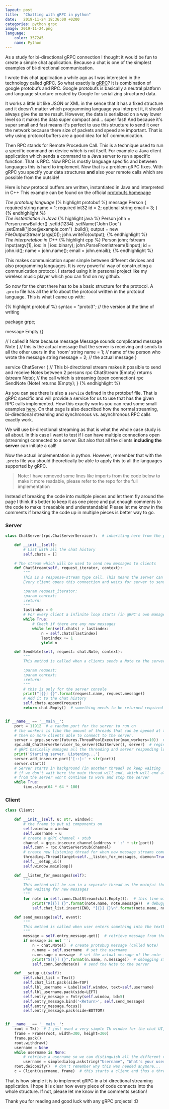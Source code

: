 ```yaml
---
layout: post
title:  "Chatting with gRPC in python"
date:   2019-11-24 18:36:00 +0200
categories: python grpc
image: 2019-11-24.png
language:
    color: 3572A5
    name: Python
---
```

As a study for bi-directional gRPC connection I thought it would be fun to create a simple chat application. Because a chat is one of the simplest examples of bi-directional communication.
<!--more-->

I wrote this chat application a while ago as I was interested in the technology called gRPC.
So what exactly is [gRPC](https://grpc.io/)? It is combination of google protobufs and RPC.
Google protobufs is basically a neutral platform and language structure created by Google for serializing structured data.

It works a little bit like JSON or XML in the sence that it has a fixed structure and it doesn't matter which programming language you interpret it, it should always give the same result.
However, the data is serialized on a way lower level so it makes the data super compact and... super fast! 
And because it's super small and fast means it's perfect to use this structure to send it over the network because there size of packets and speed are important.
That is why using protocol buffers are a good idea for IoT communication.

Then RPC stands for Remote Procedure Call. This is a technique used to run a specific command on device which is not itself.
For example a Java client application which sends a command to a Java server to run a specific function. That is RPC.
Now RPC is mostly language specific and between languages this is hard to implement. Now that is a problem gRPC fixes.
With gRPC you specify your data structures **and** also your remote calls which are possible from the outside! 

Here is how protocol buffers are written, instantiated in Java and interpreted in C++
This example can be found on the official [protobufs homepage](https://developers.google.com/protocol-buffers)

<div class="fat">
    <div class="row">
        <div class="col-sm-12 col-md-4">
        <i>The protobug language</i>
            {% highlight protobuf %}
message Person {
  required string name = 1;
  required int32 id = 2;
  optional string email = 3;
}
{% endhighlight %}
        </div>
        <div class="col-sm-12 col-md-4">
        <i>The instantiation in Java</i>
{% highlight java %}
Person john = Person.newBuilder()
    .setId(1234)
    .setName("John Doe")
    .setEmail("jdoe@example.com")
    .build();
output = new FileOutputStream(args[0]);
john.writeTo(output);
{% endhighlight %}
        </div>
        <div class="col-sm-12 col-md-4">
        <i>The interpretation in C++</i>
{% highlight cpp %}
Person john;
fstream input(argv[1],
    ios::in | ios::binary);
john.ParseFromIstream(&input);
id = john.id();
name = john.name();
email = john.email();
{% endhighlight %}
        </div>
    </div>
</div>

This makes communication super simple between different devices and also programming languages. It is very powerful
way of constructing a communication protocol. I started using it in personal project like my wireless music player which you
can find on my github.

So now for the chat there has to be a basic structure for the protocol. A `.proto` file has all the info about the protocol
written in the protobuf language. This is what I came up with:

{% highlight protobuf %}
syntax = "proto3"; // the version at the time of writing

package grpc;

message Empty {}

// I called it Note because message Message sounds complicated
message Note { // this is the actual message that the server is receiving and sends to all the other users in the 'room'
    string name = 1; // name of the person who wrote the message
    string message = 2; // the actual message
}

service ChatServer {
    // This bi-directional stream makes it possible to send and receive Notes between 2 persons
    rpc ChatStream (Empty) returns (stream Note); // the call which is streaming (open connection)
    rpc SendNote (Note) returns (Empty);
}
{% endhighlight %}

As you can see there is also a `service` defined in the protobuf file. That is gRPC specific and will provide a service
for us to use that has the given RPC calls implemented. How this exactly works you can read some small examples [here](https://grpc.io/docs/guides/concepts/).
On that page is also described how the normal streaming, bi-directional streaming and synchronous vs. asynchronous RPC calls exactly work.

We will use bi-directional streaming as that is what the whole case study is all about. In this case I want to test if I
can have multiple connections open (streaming) connected to a server. But also that all the clients **including the server** can
initiate a call!

Now the actual implementation in python. However, remember that with the `.proto` file you should theoretically be able to apply
this to all the languages supported by gRPC.

> Note: I have removed some lines like imports from the code below to make it more readable, please refer to the repo
> for the full implementation

Instead of breaking the code into multiple pieces and let them fly around the page I think it's better to keep it as one piece
and put enough comments to the code to make it readable and understandable! Please let me know in the comments if breaking the code
up in multiple pieces is better way to go.

### Server

```python
class ChatServer(rpc.ChatServerServicer):  # inheriting here from the protobuf rpc file which is generated

    def __init__(self):
        # List with all the chat history
        self.chats = []

    # The stream which will be used to send new messages to clients
    def ChatStream(self, request_iterator, context):
        """
        This is a response-stream type call. This means the server can keep sending messages
        Every client opens this connection and waits for server to send new messages

        :param request_iterator:
        :param context:
        :return:
        """
        lastindex = 0
        # For every client a infinite loop starts (in gRPC's own managed thread)
        while True:
            # Check if there are any new messages
            while len(self.chats) > lastindex:
                n = self.chats[lastindex]
                lastindex += 1
                yield n

    def SendNote(self, request: chat.Note, context):
        """
        This method is called when a clients sends a Note to the server.

        :param request:
        :param context:
        :return:
        """
        # this is only for the server console
        print("[{}] {}".format(request.name, request.message))
        # Add it to the chat history
        self.chats.append(request)
        return chat.Empty()  # something needs to be returned required by protobuf language, we just return empty msg


if __name__ == '__main__':
    port = 11912  # a random port for the server to run on
    # the workers is like the amount of threads that can be opened at the same time, when there are 10 clients connected
    # then no more clients able to connect to the server.
    server = grpc.server(futures.ThreadPoolExecutor(max_workers=10))  # create a gRPC server
    rpc.add_ChatServerServicer_to_server(ChatServer(), server)  # register the server to gRPC
    # gRPC basically manages all the threading and server responding logic, which is perfect!
    print('Starting server. Listening...')
    server.add_insecure_port('[::]:' + str(port))
    server.start()
    # Server starts in background (in another thread) so keep waiting
    # if we don't wait here the main thread will end, which will end all the child threads, and thus the threads
    # from the server won't continue to work and stop the server
    while True:
        time.sleep(64 * 64 * 100)
```

### Client

```python
class Client:

    def __init__(self, u: str, window):
        # the frame to put ui components on
        self.window = window
        self.username = u
        # create a gRPC channel + stub
        channel = grpc.insecure_channel(address + ':' + str(port))
        self.conn = rpc.ChatServerStub(channel)
        # create new listening thread for when new message streams come in
        threading.Thread(target=self.__listen_for_messages, daemon=True).start()
        self.__setup_ui()
        self.window.mainloop()

    def __listen_for_messages(self):
        """
        This method will be ran in a separate thread as the main/ui thread, because the for-in call is blocking
        when waiting for new messages
        """
        for note in self.conn.ChatStream(chat.Empty()):  # this line will wait for new messages from the server!
            print("R[{}] {}".format(note.name, note.message))  # debugging statement
            self.chat_list.insert(END, "[{}] {}\n".format(note.name, note.message))  # add the message to the UI

    def send_message(self, event):
        """
        This method is called when user enters something into the textbox
        """
        message = self.entry_message.get()  # retrieve message from the UI
        if message is not '':
            n = chat.Note()  # create protobug message (called Note)
            n.name = self.username  # set the username
            n.message = message  # set the actual message of the note
            print("S[{}] {}".format(n.name, n.message))  # debugging statement
            self.conn.SendNote(n)  # send the Note to the server

    def __setup_ui(self):
        self.chat_list = Text()
        self.chat_list.pack(side=TOP)
        self.lbl_username = Label(self.window, text=self.username)
        self.lbl_username.pack(side=LEFT)
        self.entry_message = Entry(self.window, bd=5)
        self.entry_message.bind('<Return>', self.send_message)
        self.entry_message.focus()
        self.entry_message.pack(side=BOTTOM)


if __name__ == '__main__':
    root = Tk()  # I just used a very simple Tk window for the chat UI, this can be replaced by anything
    frame = Frame(root, width=300, height=300)
    frame.pack()
    root.withdraw()
    username = None
    while username is None:
        # retrieve a username so we can distinguish all the different clients
        username = simpledialog.askstring("Username", "What's your username?", parent=root)
    root.deiconify()  # don't remember why this was needed anymore...
    c = Client(username, frame)  # this starts a client and thus a thread which keeps connection to server open
```

That is how simple it is to implement gRPC in a bi-directional streaming application. I hope it is clear how every piece
of code connects into the whole structure. If not, please let me know in the comments section! 

Thank you for reading and good luck with any gRPC projects! :D

